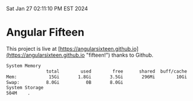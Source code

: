 Sat Jan 27 02:11:10 PM EST 2024

# Angular Fifteen


This project is live at [https://angularsixteen.github.io](https://angularsixteen.github.io "fifteen!") thanks to Github.

```bash
System Memory
               total        used        free      shared  buff/cache   available
Mem:            15Gi       1.8Gi       3.5Gi       296Mi        10Gi        13Gi
Swap:          8.0Gi          0B       8.0Gi
System Storage
504M	.
```
